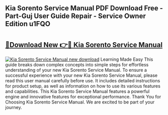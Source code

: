 ## Kia Sorento Service Manual PDF Download Free - Part-Guj User Guide Repair - Service Owner Edition u1FQO

# <h2><a href="http://bc28884.oget.top/?id=Kia+Sorento+Service+Manual">🔗Download New 👉🔴 Kia Sorento Service Manual</a></h2>

[![Kia Sorento Service Manual new download](https://i.imgur.com/5g1atiW.png)](http://bc28884.oget.top/?id=Kia+Sorento+Service+Manual)
Learning Made Easy This guide breaks down complex concepts into simple steps for effortless understanding of your new Kia Sorento Service Manual. To ensure a successful experience with your new Kia Sorento Service Manual, please read this user manual carefully before use. It includes detailed instructions for product setup, as well as information on how to use its various features and capabilities. This Kia Sorento Service Manual features a powerful engine and innovative features for exceptional performance. Thank You for Choosing Kia Sorento Service Manual. We are excited to be part of your journey.
